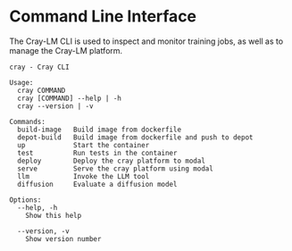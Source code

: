 # Command Line Interface

The Cray-LM CLI is used to inspect and monitor training jobs, as well as to manage the Cray-LM platform.

```console
cray - Cray CLI

Usage:
  cray COMMAND
  cray [COMMAND] --help | -h
  cray --version | -v

Commands:
  build-image   Build image from dockerfile
  depot-build   Build image from dockerfile and push to depot
  up            Start the container
  test          Run tests in the container
  deploy        Deploy the cray platform to modal
  serve         Serve the cray platform using modal
  llm           Invoke the LLM tool
  diffusion     Evaluate a diffusion model

Options:
  --help, -h
    Show this help

  --version, -v
    Show version number
```


